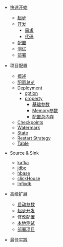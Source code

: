 <!-- docs/_sidebar.md -->
* [快速开始](doc/zh-cn/quickstart?id=%e5%bf%ab%e9%80%9f%e5%bc%80%e5%a7%8b)
    - [起步](doc/zh-cn/quickstart?id=%e8%b5%b7%e6%ad%a5)
    - [开发](doc/zh-cn/quickstart?id=%e5%bc%80%e5%8f%91)
      - [需求](doc/zh-cn/quickstart?id=%e9%9c%80%e6%b1%82)
      - [代码](doc/zh-cn/quickstart?id=%e4%bb%a3%e7%a0%81)
    - [配置](doc/zh-cn/quickstart?id=%e9%85%8d%e7%bd%ae) 
    - [测试](doc/zh-cn/quickstart?id=%e6%b5%8b%e8%af%95) 
    - [部署](doc/zh-cn/quickstart?id=%e9%83%a8%e7%bd%b2) 
* 项目配置
    - [概述](doc/zh-cn/config.md?id=%e6%a6%82%e8%bf%b0)
    - [配置总览](doc/zh-cn/config.md?id=%e9%85%8d%e7%bd%ae)
    - [Deployment](doc/zh-cn/config?id=deployment)
      - [option](doc/zh-cn/config?id=option)
      - [property](doc/zh-cn/config?id=property)
        - [基础参数](doc/zh-cn/config?id=%e5%9f%ba%e7%a1%80%e5%8f%82%e6%95%b0)
        - [Memory参数](doc/zh-cn/config?id=memory%e5%8f%82%e6%95%b0)
        - [配置总内存](doc/zh-cn/config?id=%e9%85%8d%e7%bd%ae%e6%80%bb%e5%86%85%e5%ad%98)
    - [Checkpoints](doc/zh-cn/config?id=checkpoints)
    - [Watermark](doc/zh-cn/config?id=Watermark)
    - [State](doc/zh-cn/config?id=State)
    - [Restart Strategy](doc/zh-cn/config?id=restart-strategy)
    - [Table](doc/zh-cn/config?id=Table)
  
* Source & Sink
    - [kafka]()
    - [jdbc]()
    - [hbase]()
    - [clickHouse]()
    - [Infixdb]()    
* 高级扩展
    - [启动参数]()
    - [起步开发]()
    - [修改配置]()
    - [本地测试]()
    - [部署项目]()
* 最佳实践    
